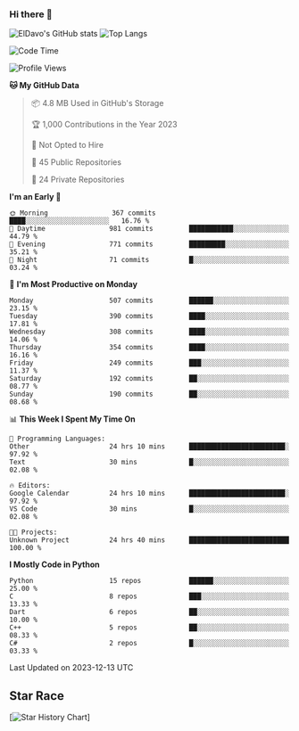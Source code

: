 ### Hi there 👋
![ElDavo's GitHub stats](https://github-readme-stats.vercel.app/api?username=ElDavoo&show_icons=true&theme=chartreuse-dark)
![Top Langs](https://github-readme-stats.vercel.app/api/top-langs/?username=ElDavoo&theme=chartreuse-dark&layout=compact)

<!--START_SECTION:waka-->
![Code Time](http://img.shields.io/badge/Code%20Time-674%20hrs%2040%20mins-blue)

![Profile Views](http://img.shields.io/badge/Profile%20Views-8-blue)

**🐱 My GitHub Data** 

> 📦 4.8 MB Used in GitHub's Storage 
 > 
> 🏆 1,000 Contributions in the Year 2023
 > 
> 🚫 Not Opted to Hire
 > 
> 📜 45 Public Repositories 
 > 
> 🔑 24 Private Repositories 
 > 
**I'm an Early 🐤** 

```text
🌞 Morning                367 commits         ████░░░░░░░░░░░░░░░░░░░░░   16.76 % 
🌆 Daytime                981 commits         ███████████░░░░░░░░░░░░░░   44.79 % 
🌃 Evening                771 commits         █████████░░░░░░░░░░░░░░░░   35.21 % 
🌙 Night                  71 commits          █░░░░░░░░░░░░░░░░░░░░░░░░   03.24 % 
```
📅 **I'm Most Productive on Monday** 

```text
Monday                   507 commits         ██████░░░░░░░░░░░░░░░░░░░   23.15 % 
Tuesday                  390 commits         ████░░░░░░░░░░░░░░░░░░░░░   17.81 % 
Wednesday                308 commits         ████░░░░░░░░░░░░░░░░░░░░░   14.06 % 
Thursday                 354 commits         ████░░░░░░░░░░░░░░░░░░░░░   16.16 % 
Friday                   249 commits         ███░░░░░░░░░░░░░░░░░░░░░░   11.37 % 
Saturday                 192 commits         ██░░░░░░░░░░░░░░░░░░░░░░░   08.77 % 
Sunday                   190 commits         ██░░░░░░░░░░░░░░░░░░░░░░░   08.68 % 
```


📊 **This Week I Spent My Time On** 

```text
💬 Programming Languages: 
Other                    24 hrs 10 mins      ████████████████████████░   97.92 % 
Text                     30 mins             █░░░░░░░░░░░░░░░░░░░░░░░░   02.08 % 

🔥 Editors: 
Google Calendar          24 hrs 10 mins      ████████████████████████░   97.92 % 
VS Code                  30 mins             █░░░░░░░░░░░░░░░░░░░░░░░░   02.08 % 

🐱‍💻 Projects: 
Unknown Project          24 hrs 40 mins      █████████████████████████   100.00 % 
```

**I Mostly Code in Python** 

```text
Python                   15 repos            ██████░░░░░░░░░░░░░░░░░░░   25.00 % 
C                        8 repos             ███░░░░░░░░░░░░░░░░░░░░░░   13.33 % 
Dart                     6 repos             ██░░░░░░░░░░░░░░░░░░░░░░░   10.00 % 
C++                      5 repos             ██░░░░░░░░░░░░░░░░░░░░░░░   08.33 % 
C#                       2 repos             █░░░░░░░░░░░░░░░░░░░░░░░░   03.33 % 
```




 Last Updated on 2023-12-13 UTC
<!--END_SECTION:waka-->

## Star Race

[![Star History Chart](https://api.star-history.com/svg?repos=ElDavoo/WhatsApp-Crypt14-Crypt15-Decrypter,ElDavoo/TuringOS,EliteAndroidApps/WhatsApp-Crypt12-Decrypter,KnugiHK/Whatsapp-Chat-Exporter&type=Date)]
